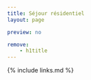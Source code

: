 ```yaml
---
title: Séjour résidentiel
layout: page

preview: no

remove:
    - h1title
---
```


{% include links.md %}



